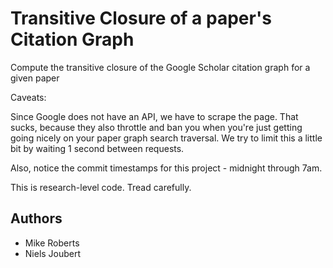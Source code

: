 Transitive Closure of a paper's Citation Graph
==============================================

Compute the transitive closure of the Google Scholar citation graph for a given paper

Caveats:

Since Google does not have an API, we have to scrape the page. That sucks, because they also throttle and ban you when you're just getting going nicely on your paper graph search traversal.  We try to limit this a little bit by waiting 1 second between requests.

Also, notice the commit timestamps for this project - midnight through 7am. 

This is research-level code. Tread carefully.

## Authors

- Mike Roberts
- Niels Joubert